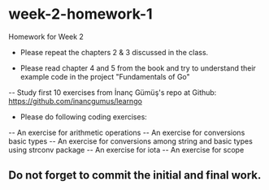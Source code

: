 # week-2-homework-1
Homework for Week 2

- Please repeat the chapters 2 & 3 discussed in the class.

- Please read chapter 4 and 5 from the book and try to understand their example code in the project "Fundamentals of Go"

-- Study first 10 exercises from İnanç Gümüş's repo at Github: https://github.com/inancgumus/learngo
- Please do following coding exercises:

-- An exercise for arithmetic operations
-- An exercise for conversions basic types
-- An exercise for conversions among string and basic types using strconv package
-- An exercise for iota
-- An exercise for scope
## Do not forget to commit the initial and final work.
